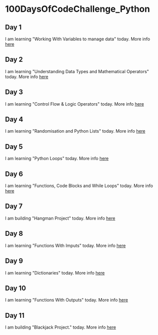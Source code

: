 # 100DaysOfCodeChallenge_Python

## Day 1
I am learning "Working With Variables to manage data" today.
More info [here](Day1/Day1.md) 

## Day 2
I am learning "Understanding Data Types and Mathematical Operators" today.
More info [here](Day2/Day2.md) 

## Day 3
I am learning "Control Flow & Logic Operators" today.
More info [here](Day3/Day3.md) 

## Day 4
I am learning "Randomisation and Python Lists" today.
More info [here](Day4/Day4.md) 

## Day 5
I am learning "Python Loops" today.
More info [here](Day5/Day5.md) 

## Day 6
I am learning "Functions, Code Blocks and While Loops" today.
More info [here](Day6/Day6.md) 

## Day 7
I am building "Hangman Project" today.
More info [here](Day7/Day7.md) 

## Day 8
I am learning "Functions With Imputs" today.
More info [here](Day8/Day8.md) 

## Day 9
I am learning "Dictionaries" today.
More info [here](Day9/Day9.md) 

## Day 10
I am learning "Functions With Outputs" today.
More info [here](Day10/Day10.md) 

## Day 11
I am building "Blackjack Project." today.
More info [here](Day11/Day11.md) 


